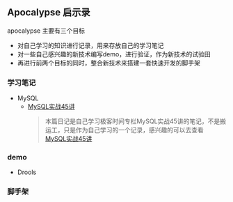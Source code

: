 Apocalypse 启示录
-
apocalypse 主要有三个目标
- 对自己学习的知识进行记录，用来存放自己的学习笔记
- 对一些自己感兴趣的新技术编写demo，进行验证，作为新技术的试验田
- 再进行前两个目标的同时，整合新技术来搭建一套快速开发的脚手架  

### 学习笔记
- MySQL
    - [MySQL实战45讲](docs/note/mysql45.md)  
      > 本篇日记是自己学习极客时间专栏MySQL实战45讲的笔记，不是搬运工，只是作为自己学习的一个记录，感兴趣的可以去查看  
        [MySQL实战45讲](https://time.geekbang.org/column/intro/139)
### demo
- Drools
### 脚手架
